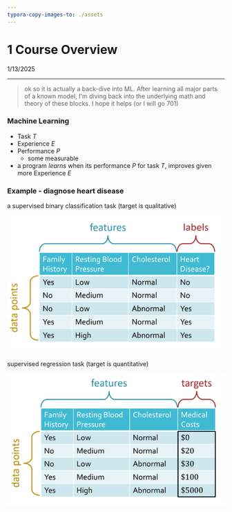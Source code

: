 ```yaml
---
typora-copy-images-to: ./assets
---
```


# 1 Course Overview

1/13/2025

___



> ok so it is actually a back-dive into ML. After learning all major parts of a known model, I'm diving back into the underlying math and theory of these blocks. I hope it helps (or I will go 701) 



### Machine Learning

- Task $T$
- Experience $E$
- Performance $P$
  - some measurable
- a program *learns* when its performance $P$ for task $T$, improves given more Experience $E$





### Example - diagnose heart disease

a supervised binary classification task (target is qualitative)

![image-20250113115357231](./assets/image-20250113115357231.png)



supervised regression task (target is quantitative)

![image-20250113115511112](./assets/image-20250113115511112.png)





